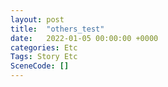 ```yaml
---
layout: post
title:  "others_test"
date:   2022-01-05 00:00:00 +0000
categories: Etc
Tags: Story Etc
SceneCode: []
---
```


